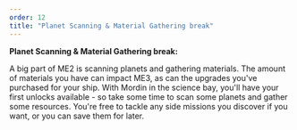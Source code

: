 ```yaml
---
order: 12
title: "Planet Scanning & Material Gathering break"
---
```


**Planet Scanning & Material Gathering break:**

A big part of ME2 is scanning planets and gathering materials. The amount of materials you have can impact ME3, as can the upgrades you've purchased for your ship. With Mordin in the science bay, you'll have your first unlocks available - so take some time to scan some planets and gather some resources. You're free to tackle any side missions you discover if you want, or you can save them for later.
